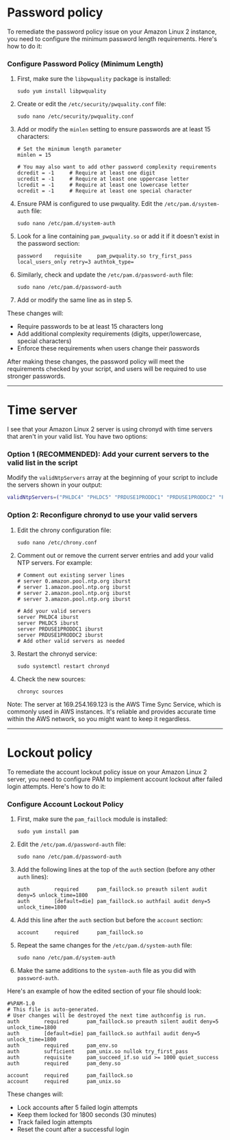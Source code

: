 
# Password policy
To remediate the password policy issue on your Amazon Linux 2 instance, you need to configure the minimum password length requirements. Here's how to do it:

### Configure Password Policy (Minimum Length)

1. First, make sure the `libpwquality` package is installed:
   ```
   sudo yum install libpwquality
   ```

2. Create or edit the `/etc/security/pwquality.conf` file:
   ```
   sudo nano /etc/security/pwquality.conf
   ```

3. Add or modify the `minlen` setting to ensure passwords are at least 15 characters:
   ```
   # Set the minimum length parameter
   minlen = 15
   
   # You may also want to add other password complexity requirements
   dcredit = -1     # Require at least one digit
   ucredit = -1     # Require at least one uppercase letter
   lcredit = -1     # Require at least one lowercase letter
   ocredit = -1     # Require at least one special character
   ```

4. Ensure PAM is configured to use pwquality. Edit the `/etc/pam.d/system-auth` file:
   ```
   sudo nano /etc/pam.d/system-auth
   ```

5. Look for a line containing `pam_pwquality.so` or add it if it doesn't exist in the password section:
   ```
   password    requisite     pam_pwquality.so try_first_pass local_users_only retry=3 authtok_type=
   ```

6. Similarly, check and update the `/etc/pam.d/password-auth` file:
   ```
   sudo nano /etc/pam.d/password-auth
   ```

7. Add or modify the same line as in step 5.

These changes will:
- Require passwords to be at least 15 characters long
- Add additional complexity requirements (digits, upper/lowercase, special characters)
- Enforce these requirements when users change their passwords

After making these changes, the password policy will meet the requirements checked by your script, and users will be required to use stronger passwords.


---

# Time server
I see that your Amazon Linux 2 server is using chronyd with time servers that aren't in your valid list. You have two options:

### Option 1 (RECOMMENDED): Add your current servers to the valid list in the script

Modify the `validNtpServers` array at the beginning of your script to include the servers shown in your output:

```bash
validNtpServers=("PHLDC4" "PHLDC5" "PRDUSE1PRODDC1" "PRDUSE1PRODDC2" "PRDCAC1PRODDC1" "PRDCAC1PRODDC2" "AWSISSPRODDC1" "AWSISSPRODDC3" "AWSISSPRODDC4" "DRUSE2PRODDC3" "DRUSE2PRODDC4" "MALPRODDC1" "MALPRODDC2" "us-central-1.clearnet.pw" "tick.nowherenet.org" "169.254.169.123" "157.245.125.229" "44.190.5.123")
```

### Option 2: Reconfigure chronyd to use your valid servers

1. Edit the chrony configuration file:
   ```
   sudo nano /etc/chrony.conf
   ```

2. Comment out or remove the current server entries and add your valid NTP servers. For example:
   ```
   # Comment out existing server lines
   # server 0.amazon.pool.ntp.org iburst
   # server 1.amazon.pool.ntp.org iburst
   # server 2.amazon.pool.ntp.org iburst
   # server 3.amazon.pool.ntp.org iburst

   # Add your valid servers
   server PHLDC4 iburst
   server PHLDC5 iburst
   server PRDUSE1PRODDC1 iburst
   server PRDUSE1PRODDC2 iburst
   # Add other valid servers as needed
   ```

3. Restart the chronyd service:
   ```
   sudo systemctl restart chronyd
   ```

4. Check the new sources:
   ```
   chronyc sources
   ```

Note: The server at 169.254.169.123 is the AWS Time Sync Service, which is commonly used in AWS instances. It's reliable and provides accurate time within the AWS network, so you might want to keep it regardless.


---

# Lockout policy
To remediate the account lockout policy issue on your Amazon Linux 2 server, you need to configure PAM to implement account lockout after failed login attempts. Here's how to do it:

### Configure Account Lockout Policy

1. First, make sure the `pam_faillock` module is installed:
   ```
   sudo yum install pam
   ```

2. Edit the `/etc/pam.d/password-auth` file:
   ```
   sudo nano /etc/pam.d/password-auth
   ```

3. Add the following lines at the top of the `auth` section (before any other `auth` lines):
   ```
   auth        required      pam_faillock.so preauth silent audit deny=5 unlock_time=1800
   auth        [default=die] pam_faillock.so authfail audit deny=5 unlock_time=1800
   ```

4. Add this line after the `auth` section but before the `account` section:
   ```
   account     required      pam_faillock.so
   ```

5. Repeat the same changes for the `/etc/pam.d/system-auth` file:
   ```
   sudo nano /etc/pam.d/system-auth
   ```

6. Make the same additions to the `system-auth` file as you did with `password-auth`.

Here's an example of how the edited section of your file should look:

```
#%PAM-1.0
# This file is auto-generated.
# User changes will be destroyed the next time authconfig is run.
auth        required      pam_faillock.so preauth silent audit deny=5 unlock_time=1800
auth        [default=die] pam_faillock.so authfail audit deny=5 unlock_time=1800
auth        required      pam_env.so
auth        sufficient    pam_unix.so nullok try_first_pass
auth        requisite     pam_succeed_if.so uid >= 1000 quiet_success
auth        required      pam_deny.so

account     required      pam_faillock.so
account     required      pam_unix.so
```

These changes will:
- Lock accounts after 5 failed login attempts
- Keep them locked for 1800 seconds (30 minutes)
- Track failed login attempts
- Reset the count after a successful login
